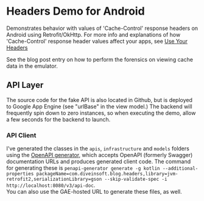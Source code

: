 # Headers Demo for Android
Demonstrates behavior with values of 'Cache-Control' response headers on Android using Retrofit/OkHttp.
For more info and explanations of how 'Cache-Control' response header values affect
your apps, see [Use Your Headers](https://blog.diveinsoft.com/2024/04/for-on-device-caching-use-your-headers.html)

See the blog post entry on how to perform the forensics on viewing cache data in the emulator.


## API Layer
The source code for the fake API is also located in Github, but is deployed to Google App Engine (see "urlBase" in the view model.)
The backend will frequently spin down to zero instances, so when executing the demo, allow a few seconds for the backend to launch.

### API Client
I've generated the classes in the `apis`, `infrastructure` and `models` folders using the [OpenAPI generator](https://github.com/OpenAPITools/openapi-generator), which accepts OpenAPI (formerly Swagger) documentation URLs and produces generated client code.
The command for generating these is `penapi-generator generate -g kotlin --additional-properties packageName=com.diveinsoft.blog.headers,library=jvm-retrofit2,serializationLibrary=gson --skip-validate-spec -i http://localhost:8080/v3/api-doc`.  
You can also use the GAE-hosted URL to generate these files, as well.

